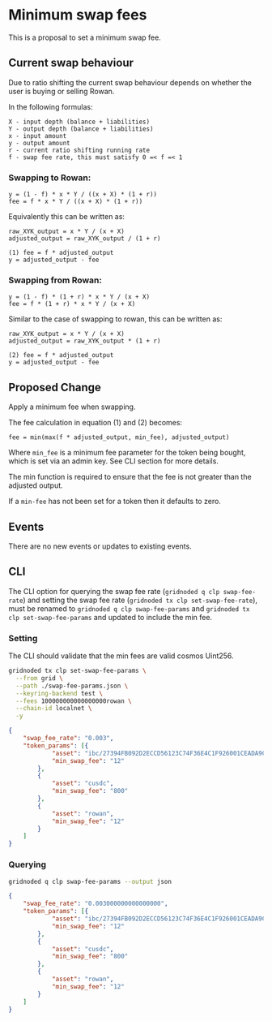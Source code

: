 # Minimum swap fees

This is a proposal to set a minimum swap fee.

## Current swap behaviour

Due to ratio shifting the current swap behaviour depends on whether the user is buying or selling Rowan.

In the following formulas:

```
X - input depth (balance + liabilities)
Y - output depth (balance + liabilities)
x - input amount
y - output amount
r - current ratio shifting running rate
f - swap fee rate, this must satisfy 0 =< f =< 1
```

### Swapping to Rowan:

```
y = (1 - f) * x * Y / ((x + X) * (1 + r))
fee = f * x * Y / ((x + X) * (1 + r))
```

Equivalently this can be written as:

```
raw_XYK_output = x * Y / (x + X)
adjusted_output = raw_XYK_output / (1 + r)

(1) fee = f * adjusted_output
y = adjusted_output - fee
```

### Swapping from Rowan:

```
y = (1 - f) * (1 + r) * x * Y / (x + X)
fee = f * (1 + r) * x * Y / (x + X)
```

Similar to the case of swapping to rowan, this can be written as:

```
raw_XYK_output = x * Y / (x + X)
adjusted_output = raw_XYK_output * (1 + r)

(2) fee = f * adjusted_output
y = adjusted_output - fee
```

## Proposed Change

Apply a minimum fee when swapping.

The fee calculation in equation (1) and (2) becomes:

```
fee = min(max(f * adjusted_output, min_fee), adjusted_output)
```

Where `min_fee` is a minimum fee parameter for the token being bought, which is set via an admin key. See CLI
section for more details.

The min function is required to ensure that the fee is not greater than the adjusted output.

If a `min-fee` has not been set for a token then it defaults to zero.

## Events

There are no new events or updates to existing events.

## CLI

The CLI option for querying the swap fee rate (`gridnoded q clp swap-fee-rate`) and setting the swap fee
rate (`gridnoded tx clp set-swap-fee-rate`), must be renamed to `gridnoded q clp swap-fee-params`
and `gridnoded tx clp set-swap-fee-params` and updated to include the min fee.

### Setting

The CLI should validate that the min fees are valid cosmos Uint256.

```bash
gridnoded tx clp set-swap-fee-params \
  --from grid \
  --path ./swap-fee-params.json \
  --keyring-backend test \
  --fees 100000000000000000rowan \
  --chain-id localnet \
  -y
```

```json
{
	"swap_fee_rate": "0.003",
	"token_params": [{
			"asset": "ibc/27394FB092D2ECCD56123C74F36E4C1F926001CEADA9CA97EA622B25F41E5EB2",
			"min_swap_fee": "12"
		},
		{
			"asset": "cusdc",
			"min_swap_fee": "800"
		},
		{
			"asset": "rowan",
			"min_swap_fee": "12"
		}
	]
}
```

### Querying

```bash
gridnoded q clp swap-fee-params --output json
```

```json
{
	"swap_fee_rate": "0.003000000000000000",
	"token_params": [{
			"asset": "ibc/27394FB092D2ECCD56123C74F36E4C1F926001CEADA9CA97EA622B25F41E5EB2",
			"min_swap_fee": "12"
		},
		{
			"asset": "cusdc",
			"min_swap_fee": "800"
		},
		{
			"asset": "rowan",
			"min_swap_fee": "12"
		}
	]
}
```
